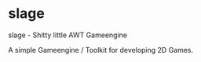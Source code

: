 # slage
slage - Shitty little AWT Gameengine

A simple Gameengine / Toolkit for developing 2D Games.


